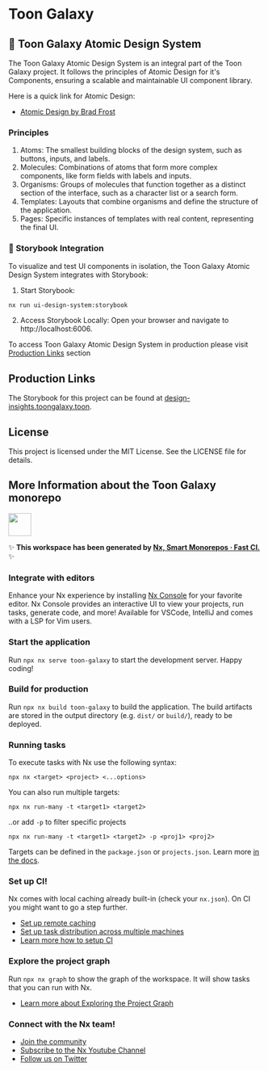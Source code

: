 # Toon Galaxy

## 🔬 Toon Galaxy Atomic Design System

The Toon Galaxy Atomic Design System is an integral part of the Toon Galaxy project. It follows the principles of Atomic Design for it's Components, ensuring a scalable and maintainable UI component library.

Here is a quick link for Atomic Design:

- [Atomic Design by Brad Frost](https://bradfrost.com/blog/post/atomic-web-design/)

### Principles

1. Atoms: The smallest building blocks of the design system, such as buttons, inputs, and labels.
2. Molecules: Combinations of atoms that form more complex components, like form fields with labels and inputs.
3. Organisms: Groups of molecules that function together as a distinct section of the interface, such as a character list or a search form.
4. Templates: Layouts that combine organisms and define the structure of the application.
5. Pages: Specific instances of templates with real content, representing the final UI.

### 📙 Storybook Integration

To visualize and test UI components in isolation, the Toon Galaxy Atomic Design System integrates with Storybook:

1. Start Storybook:

```bash
nx run ui-design-system:storybook
```

2. Access Storybook Locally:
   Open your browser and navigate to http://localhost:6006.

To access Toon Galaxy Atomic Design System in production please visit [Production Links](#production-links) section

## Production Links

The Storybook for this project can be found at [design-insights.toongalaxy.toon](http://localhost:6006).

## License

This project is licensed under the MIT License. See the LICENSE file for details.

## More Information about the Toon Galaxy monorepo

<a alt="Nx logo" href="https://nx.dev" target="_blank" rel="noreferrer"><img src="https://raw.githubusercontent.com/nrwl/nx/master/images/nx-logo.png" width="45"></a>

✨ **This workspace has been generated by [Nx, Smart Monorepos · Fast CI.](https://nx.dev)** ✨

### Integrate with editors

Enhance your Nx experience by installing [Nx Console](https://nx.dev/nx-console) for your favorite editor. Nx Console
provides an interactive UI to view your projects, run tasks, generate code, and more! Available for VSCode, IntelliJ and
comes with a LSP for Vim users.

### Start the application

Run `npx nx serve toon-galaxy` to start the development server. Happy coding!

### Build for production

Run `npx nx build toon-galaxy` to build the application. The build artifacts are stored in the output directory (e.g. `dist/` or `build/`), ready to be deployed.

### Running tasks

To execute tasks with Nx use the following syntax:

```
npx nx <target> <project> <...options>
```

You can also run multiple targets:

```
npx nx run-many -t <target1> <target2>
```

..or add `-p` to filter specific projects

```
npx nx run-many -t <target1> <target2> -p <proj1> <proj2>
```

Targets can be defined in the `package.json` or `projects.json`. Learn more [in the docs](https://nx.dev/features/run-tasks).

### Set up CI!

Nx comes with local caching already built-in (check your `nx.json`). On CI you might want to go a step further.

- [Set up remote caching](https://nx.dev/features/share-your-cache)
- [Set up task distribution across multiple machines](https://nx.dev/nx-cloud/features/distribute-task-execution)
- [Learn more how to setup CI](https://nx.dev/recipes/ci)

### Explore the project graph

Run `npx nx graph` to show the graph of the workspace.
It will show tasks that you can run with Nx.

- [Learn more about Exploring the Project Graph](https://nx.dev/core-features/explore-graph)

### Connect with the Nx team!

- [Join the community](https://nx.dev/community)
- [Subscribe to the Nx Youtube Channel](https://www.youtube.com/@nxdevtools)
- [Follow us on Twitter](https://twitter.com/nxdevtools)
